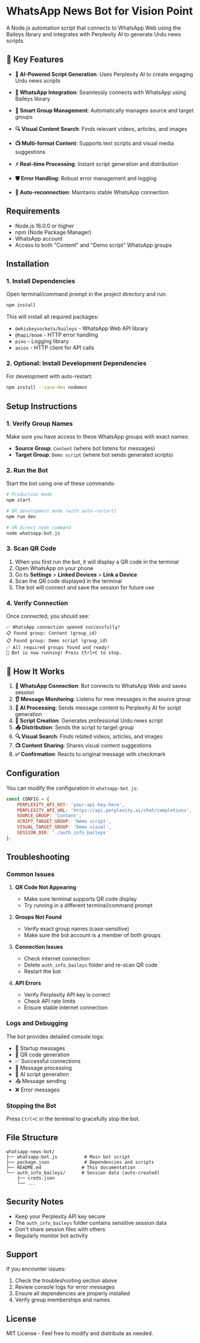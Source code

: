 # WhatsApp News Bot for Vision Point

A Node.js automation script that connects to WhatsApp Web using the Baileys library and integrates with Perplexity AI to generate Urdu news scripts.

## 🌟 Key Features

- **🤖 AI-Powered Script Generation**: Uses Perplexity AI to create engaging Urdu news scripts
- **📱 WhatsApp Integration**: Seamlessly connects with WhatsApp using Baileys library
- **🎯 Smart Group Management**: Automatically manages source and target groups
- **🔍 Visual Content Search**: Finds relevant videos, articles, and images
- **📺 Multi-format Content**: Supports text scripts and visual media suggestions

- **⚡ Real-time Processing**: Instant script generation and distribution
- **🛡️ Error Handling**: Robust error management and logging
- **🔄 Auto-reconnection**: Maintains stable WhatsApp connection

## Requirements

- Node.js 16.0.0 or higher
- npm (Node Package Manager)
- WhatsApp account
- Access to both "Content" and "Demo script" WhatsApp groups

## Installation

### 1. Install Dependencies

Open terminal/command prompt in the project directory and run:

```bash
npm install
```

This will install all required packages:
- `@whiskeysockets/baileys` - WhatsApp Web API library
- `@hapi/boom` - HTTP error handling
- `pino` - Logging library
- `axios` - HTTP client for API calls

### 2. Optional: Install Development Dependencies

For development with auto-restart:

```bash
npm install --save-dev nodemon
```

## Setup Instructions

### 1. Verify Group Names

Make sure you have access to these WhatsApp groups with exact names:
- **Source Group**: `Content` (where bot listens for messages)
- **Target Group**: `Demo script` (where bot sends generated scripts)

### 2. Run the Bot

Start the bot using one of these commands:

```bash
# Production mode
npm start

# OR development mode (with auto-restart)
npm run dev

# OR direct node command
node whatsapp-bot.js
```

### 3. Scan QR Code

1. When you first run the bot, it will display a QR code in the terminal
2. Open WhatsApp on your phone
3. Go to **Settings** > **Linked Devices** > **Link a Device**
4. Scan the QR code displayed in the terminal
5. The bot will connect and save the session for future use

### 4. Verify Connection

Once connected, you should see:
```
✅ WhatsApp connection opened successfully!
📋 Found group: Content (group_id)
📋 Found group: Demo script (group_id)
✅ All required groups found and ready!
🎉 Bot is now running! Press Ctrl+C to stop.
```

## 🔄 How It Works

1. **📱 WhatsApp Connection**: Bot connects to WhatsApp Web and saves session
2. **👂 Message Monitoring**: Listens for new messages in the source group
3. **🤖 AI Processing**: Sends message content to Perplexity AI for script generation
4. **📝 Script Creation**: Generates professional Urdu news script
5. **📤 Distribution**: Sends the script to target group
6. **🔍 Visual Search**: Finds related videos, articles, and images
7. **📺 Content Sharing**: Shares visual content suggestions
8. **✅ Confirmation**: Reacts to original message with checkmark

## Configuration

You can modify the configuration in `whatsapp-bot.js`:

```javascript
const CONFIG = {
    PERPLEXITY_API_KEY: 'your-api-key-here',
    PERPLEXITY_API_URL: 'https://api.perplexity.ai/chat/completions',
    SOURCE_GROUP: 'Content',
    SCRIPT_TARGET_GROUP: 'Demo script',
    VISUAL_TARGET_GROUP: 'Demo visual',
    SESSION_DIR: './auth_info_baileys'
};
```

## Troubleshooting

### Common Issues

1. **QR Code Not Appearing**
   - Make sure terminal supports QR code display
   - Try running in a different terminal/command prompt

2. **Groups Not Found**
   - Verify exact group names (case-sensitive)
   - Make sure the bot account is a member of both groups

3. **Connection Issues**
   - Check internet connection
   - Delete `auth_info_baileys` folder and re-scan QR code
   - Restart the bot

4. **API Errors**
   - Verify Perplexity API key is correct
   - Check API rate limits
   - Ensure stable internet connection

### Logs and Debugging

The bot provides detailed console logs:
- 🚀 Startup messages
- 📱 QR code generation
- ✅ Successful connections
- 📨 Message processing
- 🤖 AI script generation
- 📤 Message sending
- ❌ Error messages

### Stopping the Bot

Press `Ctrl+C` in the terminal to gracefully stop the bot.

## File Structure

```
whatsapp-news-bot/
├── whatsapp-bot.js          # Main bot script
├── package.json             # Dependencies and scripts
├── README.md               # This documentation
└── auth_info_baileys/      # Session data (auto-created)
    ├── creds.json
    └── ...
```

## Security Notes

- Keep your Perplexity API key secure
- The `auth_info_baileys` folder contains sensitive session data
- Don't share session files with others
- Regularly monitor bot activity

## Support

If you encounter issues:
1. Check the troubleshooting section above
2. Review console logs for error messages
3. Ensure all dependencies are properly installed
4. Verify group memberships and names

## License

MIT License - Feel free to modify and distribute as needed.